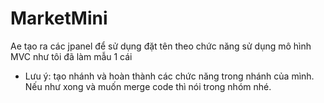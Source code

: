 # MarketMini

Ae tạo ra các jpanel để sử dụng 
đặt tên theo chức năng sử dụng mô hình MVC 
như tôi đã làm mẫu 1 cái 
* Lưu ý: tạo nhánh và hoàn thành các chức năng trong nhánh của mình. Nếu như xong và muốn merge code thì nói trong nhóm nhé.
